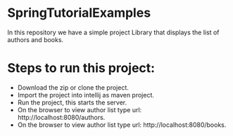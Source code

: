 # SpringTutorialExamples
In this repository we have a simple project Library that displays the list of authors and books.

# Steps to run this project:
* Download the zip or clone the project.
* Import the project into intellij as maven project.
* Run the project, this starts the server.
* On the browser to view author list type url: http://localhost:8080/authors. 
* On the browser to view author list type url: http://localhost:8080/books.
